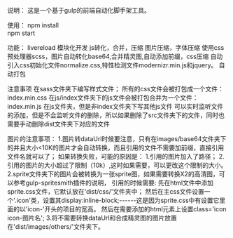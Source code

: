 说明：
这是一个基于gulp的前端自动化脚手架工具。

使用：
npm install    
npm start

功能：
livereload
模块化开发
js转化，合并，压缩
图片压缩，字体压缩
使用css预处理器scss，图片自动转化base64,合并精灵图,自动添加前缀，css压缩
自动引入css初始化文件normalize.css,特性检测文件modernizr.min.js和jquery。
自动打包


注意事项
在sass文件夹下编写样式文件；
所有的css文件会被打包成一个文件：index.min.css
在js/index文件夹下的js文件会被打包合并为一个文件：index.min.js
在js文件夹，但是非index文件夹下写其他js文件
可以实时监听文件的添加，但是不会监听文件的删除，所以如果删除了src文件夹下的文件，同时也需要手动删除dist文件夹下对应的文件

图片的注意事项：
  1.图片转dataUrl时候要注意，只有在images/base64文件夹下的并且大小<10K的图片才会自动转换，而且引用的文件不需要加前缀，直接引用文件名就可以了；
    如果转换失败，可能的原因是：
       1.引用的图片加入了路径；
       2.引用的图片的大小超过了限制（10k）,这时如果需要，可以更改这个限制的大小。
  2.sprite文件夹下的图片会被转换为一张sprite图，如果需要转换X2的高清图，可以参考gulp-spritesmith插件的说明，
    引用的时候需要:
    先在html文件中添加sprite.css文件，它默认放在'dist/css/'文件夹中；
    然后在主css文件设置一个'.icon'类，设置其display:inline-block;------这是因为sprite.css中有设置它里面的以'icon-'开头的项目的宽高。
    然后在需要添加的html元素上设置class='icon icon-图片名';
  3.将不需要转换dataUrl和合成精灵图的图片放置在'dist/images/others/'文件夹下。
